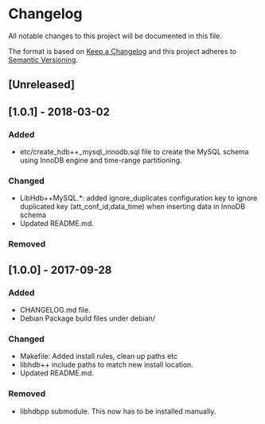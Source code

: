 # Changelog

All notable changes to this project will be documented in this file.

The format is based on [Keep a Changelog](http://keepachangelog.com/en/1.0.0/)
and this project adheres to [Semantic Versioning](http://semver.org/spec/v2.0.0.html).

## [Unreleased]

## [1.0.1] - 2018-03-02

### Added

* etc/create_hdb++_mysql_innodb.sql file to create the MySQL schema using InnoDB engine and time-range partitioning.

### Changed

* LibHdb++MySQL.*: added ignore_duplicates configuration key to ignore duplicated key (att_conf_id,data_time) when inserting data in InnoDB schema
* Updated README.md.

### Removed


## [1.0.0] - 2017-09-28

### Added

* CHANGELOG.md file.
* Debian Package build files under debian/

### Changed

* Makefile: Added install rules, clean up paths etc
* libhdb++ include paths to match new install location.
* Updated README.md.

### Removed

* libhdbpp submodule. This now has to be installed manually.
